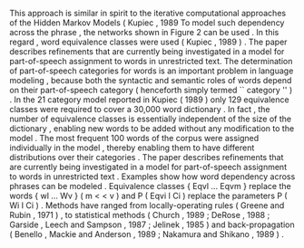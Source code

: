 This approach is similar in spirit to the iterative computational approaches of the Hidden Markov Models ( Kupiec , 1989 
To model such dependency across the phrase , the networks shown in Figure 2 can be used . 
In this regard , word equivalence classes were used ( Kupiec , 1989 ) . 
The paper describes refinements that are currently being investigated in a model for part-of-speech assignment to words in unrestricted text.
The determination of part-of-speech categories for words is an important problem in language modeling , because both the syntactic and semantic roles of words depend on their part-of-speech category ( henceforth simply termed `` category '' ) . 
In the 21 category model reported in Kupiec ( 1989 ) only 129 equivalence classes were required to cover a 30,000 word dictionary . 
In fact , the number of equivalence classes is essentially independent of the size of the dictionary , enabling new words to be added without any modification to the model . 
The most frequent 100 words of the corpus were assigned individually in the model , thereby enabling them to have different distributions over their categories . 
The paper describes refinements that are currently being investigated in a model for part-of-speech assignment to words in unrestricted text . 
Examples show how word dependency across phrases can be modeled . 
Equivalence classes { Eqvl ... Eqvm } replace the words { wl ... Wv } ( m < < v ) and P ( Eqvi I Ci ) replace the parameters P ( Wi I Ci ) . 
Methods have ranged from locally-operating rules ( Greene and Rubin , 1971 ) , to statistical methods ( Church , 1989 ; DeRose , 1988 ; Garside , Leech and Sampson , 1987 ; Jelinek , 1985 ) and back-propagation ( Benello , Mackie and Anderson , 1989 ; Nakamura and Shikano , 1989 ) . 